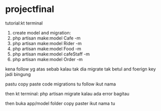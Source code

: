 # projectfinal

tutorial:kt terminal
1. create model and migration:
2. php artisan make:model Cafe -m
3. php artisan make:model Rider -m
4. php artisan make:model Food -m
5. php artisan make:model cafeStaff -m
6. php artisan make:model Order -m

kena follow yg atas sebab kalau tak dia migrate tak betul and foerign key jadi bingung

pastu copy paste code migrations tu follow ikut nama

then kt terminal:
php artisan migrate
kalau ada error bagitau

then buka app/model folder copy paster ikut nama tu
